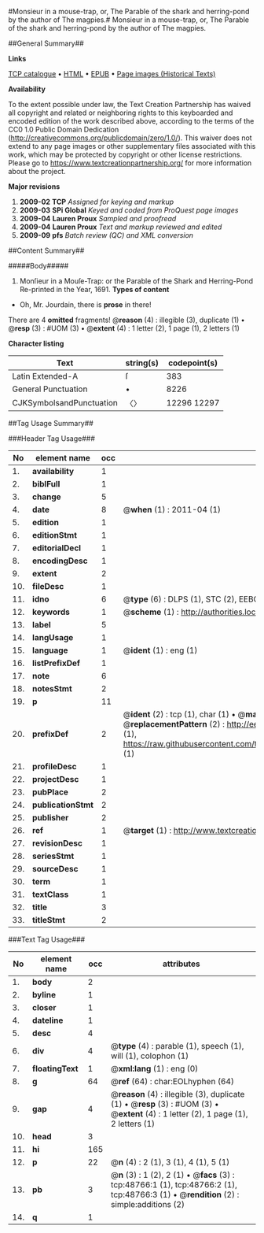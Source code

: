 #Monsieur in a mouse-trap, or, The Parable of the shark and herring-pond by the author of The magpies.#
Monsieur in a mouse-trap, or, The Parable of the shark and herring-pond by the author of The magpies.

##General Summary##

**Links**

[TCP catalogue](http://www.ota.ox.ac.uk/tcp/)  • 
[HTML](http://tei.it.ox.ac.uk/tcp/Texts-HTML/free/A51/A51168.html)  • 
[EPUB](http://tei.it.ox.ac.uk/tcp/Texts-EPUB/free/A51/A51168.epub) • 
[Page images (Historical Texts)](https://historicaltexts.jisc.ac.uk/eebo-11766766e)

**Availability**

To the extent possible under law, the Text Creation Partnership has waived all copyright and related or neighboring rights to this keyboarded and encoded edition of the work described above, according to the terms of the CC0 1.0 Public Domain Dedication (http://creativecommons.org/publicdomain/zero/1.0/). This waiver does not extend to any page images or other supplementary files associated with this work, which may be protected by copyright or other license restrictions. Please go to https://www.textcreationpartnership.org/ for more information about the project.

**Major revisions**

1. __2009-02__ __TCP__ *Assigned for keying and markup*
1. __2009-03__ __SPi Global__ *Keyed and coded from ProQuest page images*
1. __2009-04__ __Lauren Proux__ *Sampled and proofread*
1. __2009-04__ __Lauren Proux__ *Text and markup reviewed and edited*
1. __2009-09__ __pfs__ *Batch review (QC) and XML conversion*

##Content Summary##

#####Body#####

1. Monſieur in a Mouſe-Trap: or the Parable of the Shark and Herring-Pond
Re-printed in the Year, 1691.
**Types of content**

  * Oh, Mr. Jourdain, there is **prose** in there!

There are 4 **omitted** fragments! 
 @__reason__ (4) : illegible (3), duplicate (1)  •  @__resp__ (3) : #UOM (3)  •  @__extent__ (4) : 1 letter (2), 1 page (1), 2 letters (1)

**Character listing**


|Text|string(s)|codepoint(s)|
|---|---|---|
|Latin Extended-A|ſ|383|
|General Punctuation|•|8226|
|CJKSymbolsandPunctuation|〈〉|12296 12297|

##Tag Usage Summary##

###Header Tag Usage###

|No|element name|occ|attributes|
|---|---|---|---|
|1.|__availability__|1||
|2.|__biblFull__|1||
|3.|__change__|5||
|4.|__date__|8| @__when__ (1) : 2011-04 (1)|
|5.|__edition__|1||
|6.|__editionStmt__|1||
|7.|__editorialDecl__|1||
|8.|__encodingDesc__|1||
|9.|__extent__|2||
|10.|__fileDesc__|1||
|11.|__idno__|6| @__type__ (6) : DLPS (1), STC (2), EEBO-CITATION (1), OCLC (1), VID (1)|
|12.|__keywords__|1| @__scheme__ (1) : http://authorities.loc.gov/ (1)|
|13.|__label__|5||
|14.|__langUsage__|1||
|15.|__language__|1| @__ident__ (1) : eng (1)|
|16.|__listPrefixDef__|1||
|17.|__note__|6||
|18.|__notesStmt__|2||
|19.|__p__|11||
|20.|__prefixDef__|2| @__ident__ (2) : tcp (1), char (1)  •  @__matchPattern__ (2) : ([0-9\-]+):([0-9IVX]+) (1), (.+) (1)  •  @__replacementPattern__ (2) : http://eebo.chadwyck.com/downloadtiff?vid=$1&page=$2 (1), https://raw.githubusercontent.com/textcreationpartnership/Texts/master/tcpchars.xml#$1 (1)|
|21.|__profileDesc__|1||
|22.|__projectDesc__|1||
|23.|__pubPlace__|2||
|24.|__publicationStmt__|2||
|25.|__publisher__|2||
|26.|__ref__|1| @__target__ (1) : http://www.textcreationpartnership.org/docs/. (1)|
|27.|__revisionDesc__|1||
|28.|__seriesStmt__|1||
|29.|__sourceDesc__|1||
|30.|__term__|1||
|31.|__textClass__|1||
|32.|__title__|3||
|33.|__titleStmt__|2||


###Text Tag Usage###

|No|element name|occ|attributes|
|---|---|---|---|
|1.|__body__|2||
|2.|__byline__|1||
|3.|__closer__|1||
|4.|__dateline__|1||
|5.|__desc__|4||
|6.|__div__|4| @__type__ (4) : parable (1), speech (1), will (1), colophon (1)|
|7.|__floatingText__|1| @__xml:lang__ (1) : eng (0)|
|8.|__g__|64| @__ref__ (64) : char:EOLhyphen (64)|
|9.|__gap__|4| @__reason__ (4) : illegible (3), duplicate (1)  •  @__resp__ (3) : #UOM (3)  •  @__extent__ (4) : 1 letter (2), 1 page (1), 2 letters (1)|
|10.|__head__|3||
|11.|__hi__|165||
|12.|__p__|22| @__n__ (4) : 2 (1), 3 (1), 4 (1), 5 (1)|
|13.|__pb__|3| @__n__ (3) : 1 (2), 2 (1)  •  @__facs__ (3) : tcp:48766:1 (1), tcp:48766:2 (1), tcp:48766:3 (1)  •  @__rendition__ (2) : simple:additions (2)|
|14.|__q__|1||
